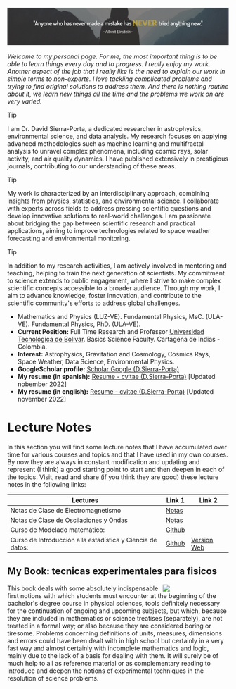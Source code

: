 ![einstein](Figures/i_Albert-Einstein-Quote-LinkedIn-Header_full.jpg)

_Welcome to my personal page. For me, the most important thing is to be able to learn things every day and to progress. I really enjoy my work. Another aspect of the job that I really like is the need to explain our work in simple terms to non-experts. I love tackling complicated problems and trying to find original solutions to address them. And there is nothing routine about it, we learn new things all the time and the problems we work on are very varied._

> [!TIP]
I am Dr. David Sierra-Porta, a dedicated researcher in astrophysics, environmental science, and data analysis. My research focuses on applying advanced methodologies such as machine learning and multifractal analysis to unravel complex phenomena, including cosmic rays, solar activity, and air quality dynamics. I have published extensively in prestigious journals, contributing to our understanding of these areas.
> [!TIP]
My work is characterized by an interdisciplinary approach, combining insights from physics, statistics, and environmental science. I collaborate with experts across fields to address pressing scientific questions and develop innovative solutions to real-world challenges. I am passionate about bridging the gap between scientific research and practical applications, aiming to improve technologies related to space weather forecasting and environmental monitoring.
> [!TIP]
In addition to my research activities, I am actively involved in mentoring and teaching, helping to train the next generation of scientists. My commitment to science extends to public engagement, where I strive to make complex scientific concepts accessible to a broader audience. Through my work, I aim to advance knowledge, foster innovation, and contribute to the scientific community's efforts to address global challenges.

- Mathematics and Physics (LUZ-VE). Fundamental Physics, MsC. (ULA-VE). Fundamental Physics, PhD. (ULA-VE).
- __Current Position:__ Full Time Research and Professor [Universidad Tecnológica de Bolivar](https://www.utb.edu.co/). Basics Science Faculty. Cartagena de Indias - Colombia.
- __Interest:__ Astrophysics, Gravitation and Cosmology, Cosmics Rays, Space Weather, Data Science, Environmental Physics.
- __GoogleScholar profile:__ [Scholar Google (D.Sierra-Porta)](https://scholar.google.com.co/citations?hl=en&user=-OInFfYAAAAJ&view_op=list_works&gmla=AJsN-F7XuqTMYbq3zhhnTvkctjh0m8aA-HAWT2JE20Rk-y7YgE79tUsEMI9zUJNv_7eufdW6A4BcXODNOXgGz-4WUL4yePdvZaYexF-GJeZ_fZXGEJQ9J3o)
- __My resume (in spanish):__ [Resume - cvitae (D.Sierra-Porta)](Files/cvdavid_resumen_es.pdf) [Updated nobember 2022]
- __My resume (in english):__ [Resume - cvitae (D.Sierra-Porta)](Files/cvdavid_resumen_en.pdf) [Updated november 2022]

# Lecture Notes
In this section you will find some lecture notes that I have accumulated over time for various courses and topics and that I have used in my own courses. By now they are always in constant modification and updating and represent (I think) a good starting point to start and then deepen in each of the topics. Visit, read and share (if you think they are good) these lecture notes in the following links:

| Lectures | Link 1 | Link 2 |
| --- | --- | --- |
| Notas de Clase de Electromagnetismo | [Notas](./notas_de_clase_Electromagnetismo.md) |  |
| Notas de Clase de Oscilaciones y Ondas | [Notas](./notas_de_clase_Ondas.md) |  |
| Curso de Modelado matemático: | [Github](https://github.com/sierraporta/ModeladoMatematico) |  |
| Curso de Introducción a la estadística y Ciencia de datos: | [Github](https://github.com/sierraporta/Data_Science_Introduction) | [Version Web](https://sierraporta.github.io/Data_Science_Introduction/) |

## My Book: tecnicas experimentales para fisicos

<img src="https://images-na.ssl-images-amazon.com/images/I/41vip41T9cS._SX331_BO1,204,203,200_.jpg" align="right" width="150px"/>

This book deals with some absolutely indispensable first notions with which students must encounter at the beginning of the bachelor's degree course in physical sciences, tools definitely necessary for the continuation of ongoing and upcoming subjects, but which, because they are included in mathematics or science treatises (separately), are not treated in a formal way; or also because they are considered boring or tiresome. Problems concerning definitions of units, measures, dimensions and errors could have been dealt with in high school but certainly in a very fast way and almost certainly with incomplete mathematics and logic, mainly due to the lack of a basis for dealing with them. It will surely be of much help to all as reference material or as complementary reading to introduce and deepen the notions of experimental techniques in the resolution of science problems.
